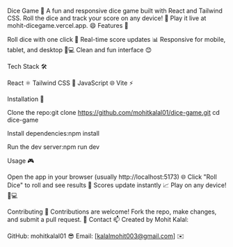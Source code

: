 Dice Game 🎲
A fun and responsive dice game built with React and Tailwind CSS. Roll the dice and track your score on any device! 🚀 Play it live at mohit-dicegame.vercel.app. 😄
Features 🌟

Roll dice with one click 🎯
Real-time score updates 📊
Responsive for mobile, tablet, and desktop 📱💻
Clean and fun interface 😊

Tech Stack 🛠️

React ⚛️
Tailwind CSS 🎨
JavaScript 🌐
Vite ⚡

Installation 🔧

Clone the repo:git clone https://github.com/mohitkalal01/dice-game.git
cd dice-game


Install dependencies:npm install


Run the dev server:npm run dev



Usage 🎮

Open the app in your browser (usually http://localhost:5173) 🌐
Click "Roll Dice" to roll and see results 🎲
Scores update instantly 📈
Play on any device! 📱💻

Contributing 🤝
Contributions are welcome! Fork the repo, make changes, and submit a pull request. 🙌
Contact 📫
Created by Mohit Kalal:

GitHub: mohitkalal01 😎
Email: [kalalmohit003@gmail.com] ✉️
